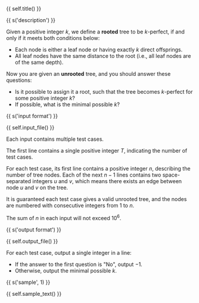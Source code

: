 {{ self.title() }}

{{ s('description') }}

Given a positive integer $k$, we define a **rooted** tree to be $k$-perfect, if and only if it meets both conditions below:

* Each node is either a leaf node or having exactly $k$ direct offsprings.
* All leaf nodes have the same distance to the root (i.e., all leaf nodes are of the same depth).

Now you are given an **unrooted** tree, and you should answer these questions:

* Is it possible to assign it a root, such that the tree becomes $k$-perfect for some positive integer $k$?
* If possible, what is the minimal possible $k$?

{{ s('input format') }}

{{ self.input_file() }}

Each input contains multiple test cases.

The first line contains a single positive integer $T$, indicating the number of test cases.

For each test case, its first line contains a positive integer $n$, describing the number of tree nodes. Each of the next $n-1$ lines contains two space-separated integers $u$ and $v$, which means there exists an edge between node $u$ and $v$ on the tree.

It is guaranteed each test case gives a valid unrooted tree, and the nodes are numbered with consecutive integers from $1$ to $n$.

The sum of $n$ in each input will not exceed $10^6$.

{{ s('output format') }}

{{ self.output_file() }}

For each test case, output a single integer in a line:

* If the answer to the first question is "No", output $-1$.
* Otherwise, output the minimal possible $k$.

{{ s('sample', 1) }}

{{ self.sample_text() }}
